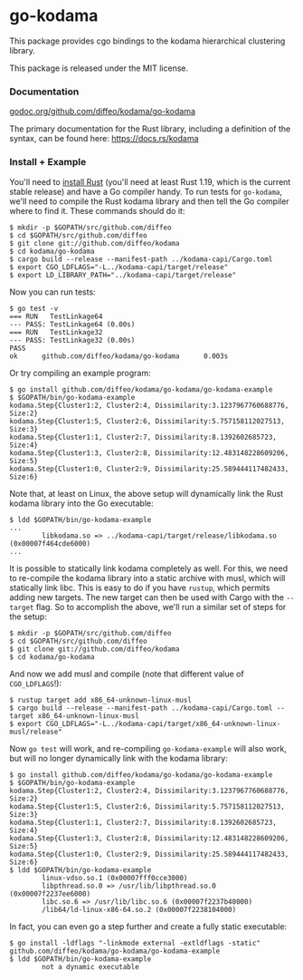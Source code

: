 go-kodama
=========
This package provides cgo bindings to the kodama hierarchical clustering
library.

This package is released under the MIT license.


### Documentation

[godoc.org/github.com/diffeo/kodama/go-kodama](http://godoc.org/github.com/diffeo/kodama/go-kodama)

The primary documentation for the Rust library, including a definition of the
syntax, can be found here:
https://docs.rs/kodama


### Install + Example

You'll need to [install Rust](https://www.rust-lang.org/downloads.html) (you'll
need at least Rust 1.19, which is the current stable release) and have a Go
compiler handy. To run tests for `go-kodama`, we'll need to compile the Rust
kodama library and then tell the Go compiler where to find it. These commands
should do it:

```
$ mkdir -p $GOPATH/src/github.com/diffeo
$ cd $GOPATH/src/github.com/diffeo
$ git clone git://github.com/diffeo/kodama
$ cd kodama/go-kodama
$ cargo build --release --manifest-path ../kodama-capi/Cargo.toml
$ export CGO_LDFLAGS="-L../kodama-capi/target/release"
$ export LD_LIBRARY_PATH="../kodama-capi/target/release"
```

Now you can run tests:

```
$ go test -v
=== RUN   TestLinkage64
--- PASS: TestLinkage64 (0.00s)
=== RUN   TestLinkage32
--- PASS: TestLinkage32 (0.00s)
PASS
ok      github.com/diffeo/kodama/go-kodama      0.003s
```

Or try compiling an example program:

```
$ go install github.com/diffeo/kodama/go-kodama/go-kodama-example
$ $GOPATH/bin/go-kodama-example
kodama.Step{Cluster1:2, Cluster2:4, Dissimilarity:3.1237967760688776, Size:2}
kodama.Step{Cluster1:5, Cluster2:6, Dissimilarity:5.757158112027513, Size:3}
kodama.Step{Cluster1:1, Cluster2:7, Dissimilarity:8.1392602685723, Size:4}
kodama.Step{Cluster1:3, Cluster2:8, Dissimilarity:12.483148228609206, Size:5}
kodama.Step{Cluster1:0, Cluster2:9, Dissimilarity:25.589444117482433, Size:6}
```

Note that, at least on Linux, the above setup will dynamically link the Rust
kodama library into the Go executable:

```
$ ldd $GOPATH/bin/go-kodama-example
...
        libkodama.so => ../kodama-capi/target/release/libkodama.so (0x00007f464cde6000)
...
```

It is possible to statically link kodama completely as well. For this, we need
to re-compile the kodama library into a static archive with musl, which will
statically link libc. This is easy to do if you have `rustup`, which permits
adding new targets. The new target can then be used with Cargo with the
`--target` flag. So to accomplish the above, we'll run a similar set of steps
for the setup:

```
$ mkdir -p $GOPATH/src/github.com/diffeo
$ cd $GOPATH/src/github.com/diffeo
$ git clone git://github.com/diffeo/kodama
$ cd kodama/go-kodama
```

And now we add musl and compile (note that different value of `CGO_LDFLAGS`!):

```
$ rustup target add x86_64-unknown-linux-musl
$ cargo build --release --manifest-path ../kodama-capi/Cargo.toml --target x86_64-unknown-linux-musl
$ export CGO_LDFLAGS="-L../kodama-capi/target/x86_64-unknown-linux-musl/release"
```

Now `go test` will work, and re-compiling `go-kodama-example` will also work,
but will no longer dynamically link with the kodama library:

```
$ go install github.com/diffeo/kodama/go-kodama/go-kodama-example
$ $GOPATH/bin/go-kodama-example
kodama.Step{Cluster1:2, Cluster2:4, Dissimilarity:3.1237967760688776, Size:2}
kodama.Step{Cluster1:5, Cluster2:6, Dissimilarity:5.757158112027513, Size:3}
kodama.Step{Cluster1:1, Cluster2:7, Dissimilarity:8.1392602685723, Size:4}
kodama.Step{Cluster1:3, Cluster2:8, Dissimilarity:12.483148228609206, Size:5}
kodama.Step{Cluster1:0, Cluster2:9, Dissimilarity:25.589444117482433, Size:6}
$ ldd $GOPATH/bin/go-kodama-example
        linux-vdso.so.1 (0x00007fff0cce3000)
        libpthread.so.0 => /usr/lib/libpthread.so.0 (0x00007f2237ee6000)
        libc.so.6 => /usr/lib/libc.so.6 (0x00007f2237b40000)
        /lib64/ld-linux-x86-64.so.2 (0x00007f2238104000)
```

In fact, you can even go a step further and create a fully static executable:

```
$ go install -ldflags "-linkmode external -extldflags -static" github.com/diffeo/kodama/go-kodama/go-kodama-example
$ ldd $GOPATH/bin/go-kodama-example
        not a dynamic executable
```

